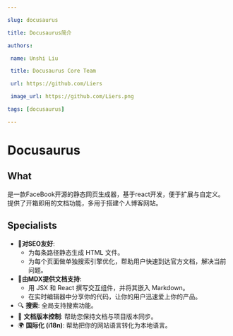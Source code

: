 ```yaml
---

slug: docusaurus

title: Docusaurus简介

authors:

 name: Unshi Liu

 title: Docusaurus Core Team

 url: https://github.com/Liers

 image_url: https://github.com/Liers.png

tags: [docusaurus]

---
```


# Docusaurus

## What

是一款FaceBook开源的静态网页生成器，基于react开发，便于扩展与自定义。提供了开箱即用的文档功能，多用于搭建个人博客网站。

## Specialists

- 🎯**对SEO友好**:
  - 为每条路径静态生成 HTML 文件。
  - 为每个页面做单独搜索引擎优化，帮助用户快速到达官方文档，解决当前问题。
- 📝**由MDX提供文档支持**:
  - 用 JSX 和 React 撰写交互组件，并将其嵌入 Markdown。
  - 在实时编辑器中分享你的代码，让你的用户迅速爱上你的产品。
- 🔍 **搜索**: 全局支持搜索功能。
- 💾 **文档版本控制**: 帮助您保持文档与项目版本同步。
- 🌍 **国际化 (i18n)**: 帮助把你的网站语言转化为本地语言。